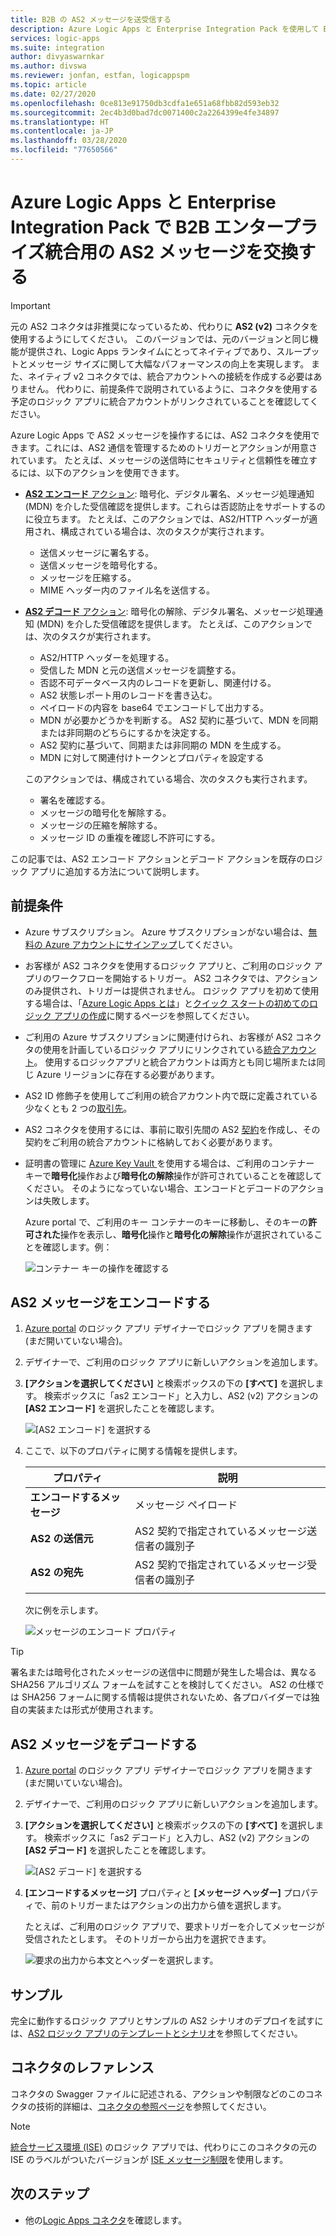 ```yaml
---
title: B2B の AS2 メッセージを送受信する
description: Azure Logic Apps と Enterprise Integration Pack を使用して B2B エンタープライズ統合シナリオ用の AS2 メッセージを交換します
services: logic-apps
ms.suite: integration
author: divyaswarnkar
ms.author: divswa
ms.reviewer: jonfan, estfan, logicappspm
ms.topic: article
ms.date: 02/27/2020
ms.openlocfilehash: 0ce813e91750db3cdfa1e651a68fbb82d593eb32
ms.sourcegitcommit: 2ec4b3d0bad7dc0071400c2a2264399e4fe34897
ms.translationtype: HT
ms.contentlocale: ja-JP
ms.lasthandoff: 03/28/2020
ms.locfileid: "77650566"
---
```

# <a name="exchange-as2-messages-for-b2b-enterprise-integration-in-azure-logic-apps-with-enterprise-integration-pack"></a>Azure Logic Apps と Enterprise Integration Pack で B2B エンタープライズ統合用の AS2 メッセージを交換する

> [!IMPORTANT]
> 元の AS2 コネクタは非推奨になっているため、代わりに **AS2 (v2)** コネクタを使用するようにしてください。 このバージョンでは、元のバージョンと同じ機能が提供され、Logic Apps ランタイムにとってネイティブであり、スループットとメッセージ サイズに関して大幅なパフォーマンスの向上を実現します。 また、ネイティブ v2 コネクタでは、統合アカウントへの接続を作成する必要はありません。 代わりに、前提条件で説明されているように、コネクタを使用する予定のロジック アプリに統合アカウントがリンクされていることを確認してください。

Azure Logic Apps で AS2 メッセージを操作するには、AS2 コネクタを使用できます。これには、AS2 通信を管理するためのトリガーとアクションが用意されています。 たとえば、メッセージの送信時にセキュリティと信頼性を確立するには、以下のアクションを使用できます。

* [**AS2 エンコード** アクション](#encode): 暗号化、デジタル署名、メッセージ処理通知 (MDN) を介した受信確認を提供します。これらは否認防止をサポートするのに役立ちます。 たとえば、このアクションでは、AS2/HTTP ヘッダーが適用され、構成されている場合は、次のタスクが実行されます。

  * 送信メッセージに署名する。
  * 送信メッセージを暗号化する。
  * メッセージを圧縮する。
  * MIME ヘッダー内のファイル名を送信する。

* [**AS2 デコード** アクション](#decode): 暗号化の解除、デジタル署名、メッセージ処理通知 (MDN) を介した受信確認を提供します。 たとえば、このアクションでは、次のタスクが実行されます。

  * AS2/HTTP ヘッダーを処理する。
  * 受信した MDN と元の送信メッセージを調整する。
  * 否認不可データベース内のレコードを更新し、関連付ける。
  * AS2 状態レポート用のレコードを書き込む。
  * ペイロードの内容を base64 でエンコードして出力する。
  * MDN が必要かどうかを判断する。 AS2 契約に基づいて、MDN を同期または非同期のどちらにするかを決定する。
  * AS2 契約に基づいて、同期または非同期の MDN を生成する。
  * MDN に対して関連付けトークンとプロパティを設定する

  このアクションでは、構成されている場合、次のタスクも実行されます。

  * 署名を確認する。
  * メッセージの暗号化を解除する。
  * メッセージの圧縮を解除する。
  * メッセージ ID の重複を確認し不許可にする。

この記事では、AS2 エンコード アクションとデコード アクションを既存のロジック アプリに追加する方法について説明します。

## <a name="prerequisites"></a>前提条件

* Azure サブスクリプション。 Azure サブスクリプションがない場合は、[無料の Azure アカウントにサインアップ](https://azure.microsoft.com/free/)してください。

* お客様が AS2 コネクタを使用するロジック アプリと、ご利用のロジック アプリのワークフローを開始するトリガー。 AS2 コネクタでは、アクションのみ提供され、トリガーは提供されません。 ロジック アプリを初めて使用する場合は、「[Azure Logic Apps とは](../logic-apps/logic-apps-overview.md)」と[クイック スタートの初めてのロジック アプリの作成](../logic-apps/quickstart-create-first-logic-app-workflow.md)に関するページを参照してください。

* ご利用の Azure サブスクリプションに関連付けられ、お客様が AS2 コネクタの使用を計画しているロジック アプリにリンクされている[統合アカウント](../logic-apps/logic-apps-enterprise-integration-create-integration-account.md)。 使用するロジックアプリと統合アカウントは両方とも同じ場所または同じ Azure リージョンに存在する必要があります。

* AS2 ID 修飾子を使用してご利用の統合アカウント内で既に定義されている少なくとも 2 つの[取引先](../logic-apps/logic-apps-enterprise-integration-partners.md)。

* AS2 コネクタを使用するには、事前に取引先間の AS2 [契約](../logic-apps/logic-apps-enterprise-integration-agreements.md)を作成し、その契約をご利用の統合アカウントに格納しておく必要があります。

* 証明書の管理に [ Azure Key Vault ](../key-vault/key-vault-overview.md) を使用する場合は、ご利用のコンテナー キーで**暗号化**操作および**暗号化の解除**操作が許可されていることを確認してください。 そのようになっていない場合、エンコードとデコードのアクションは失敗します。

  Azure portal で、ご利用のキー コンテナーのキーに移動し、そのキーの**許可された**操作を表示し、**暗号化**操作と**暗号化の解除**操作が選択されていることを確認します。例：

  ![コンテナー キーの操作を確認する](media/logic-apps-enterprise-integration-as2/key-vault-permitted-operations.png)

<a name="encode"></a>

## <a name="encode-as2-messages"></a>AS2 メッセージをエンコードする

1. [Azure portal](https://portal.azure.com) のロジック アプリ デザイナーでロジック アプリを開きます (まだ開いていない場合)。

1. デザイナーで、ご利用のロジック アプリに新しいアクションを追加します。

1. **[アクションを選択してください]** と検索ボックスの下の **[すべて]** を選択します。 検索ボックスに「as2 エンコード」と入力し、AS2 (v2) アクションの **[AS2 エンコード]** を選択したことを確認します。

   ![[AS2 エンコード] を選択する](./media/logic-apps-enterprise-integration-as2/select-as2-encode.png)

1. ここで、以下のプロパティに関する情報を提供します。

   | プロパティ | 説明 |
   |----------|-------------|
   | **エンコードするメッセージ** | メッセージ ペイロード |
   | **AS2 の送信元** | AS2 契約で指定されているメッセージ送信者の識別子 |
   | **AS2 の宛先** | AS2 契約で指定されているメッセージ受信者の識別子 |
   |||

   次に例を示します。

   ![メッセージのエンコード プロパティ](./media/logic-apps-enterprise-integration-as2/as2-message-encoding-details.png)

> [!TIP]
> 署名または暗号化されたメッセージの送信中に問題が発生した場合は、異なる SHA256 アルゴリズム フォームを試すことを検討してください。 AS2 の仕様では SHA256 フォームに関する情報は提供されないため、各プロバイダーでは独自の実装または形式が使用されます。

<a name="decode"></a>

## <a name="decode-as2-messages"></a>AS2 メッセージをデコードする

1. [Azure portal](https://portal.azure.com) のロジック アプリ デザイナーでロジック アプリを開きます (まだ開いていない場合)。

1. デザイナーで、ご利用のロジック アプリに新しいアクションを追加します。

1. **[アクションを選択してください]** と検索ボックスの下の **[すべて]** を選択します。 検索ボックスに「as2 デコード」と入力し、AS2 (v2) アクションの **[AS2 デコード]** を選択したことを確認します。

   ![[AS2 デコード] を選択する](media/logic-apps-enterprise-integration-as2/select-as2-decode.png)

1. **[エンコードするメッセージ]** プロパティと **[メッセージ ヘッダー]** プロパティで、前のトリガーまたはアクションの出力から値を選択します。

   たとえば、ご利用のロジック アプリで、要求トリガーを介してメッセージが受信されたとします。 そのトリガーから出力を選択できます。

   ![要求の出力から本文とヘッダーを選択します。](media/logic-apps-enterprise-integration-as2/as2-message-decoding-details.png)

## <a name="sample"></a>サンプル

完全に動作するロジック アプリとサンプルの AS2 シナリオのデプロイを試すには、[AS2 ロジック アプリのテンプレートとシナリオ](https://azure.microsoft.com/documentation/templates/201-logic-app-as2-send-receive/)を参照してください。

## <a name="connector-reference"></a>コネクタのレファレンス

コネクタの Swagger ファイルに記述される、アクションや制限などのこのコネクタの技術的詳細は、[コネクタの参照ページ](https://docs.microsoft.com/connectors/as2/)を参照してください。 

> [!NOTE]
> [統合サービス環境 (ISE)](../logic-apps/connect-virtual-network-vnet-isolated-environment-overview.md) のロジック アプリでは、代わりにこのコネクタの元の ISE のラベルがついたバージョンが [ISE メッセージ制限](../logic-apps/logic-apps-limits-and-config.md#message-size-limits)を使用します。

## <a name="next-steps"></a>次のステップ

* 他の[Logic Apps コネクタ](../connectors/apis-list.md)を確認します。
